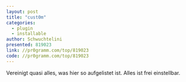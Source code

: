 ```yaml
---
layout: post
title: "cust0m"
categories:
  - plugin
  - installable
author: Schwuchtelini
presented: 819023
link: //pr0gramm.com/top/819023
code: //pr0gramm.com/top/819023
---
```


Vereinigt quasi alles, was hier so aufgelistet ist. Alles ist frei einstellbar.
